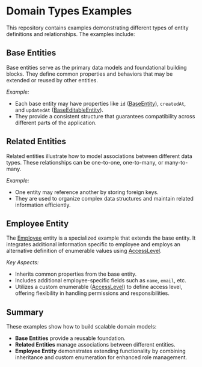 # Domain Types Examples

This repository contains examples demonstrating different types of entity definitions and relationships. The examples include:

## Base Entities

Base entities serve as the primary data models and foundational building blocks. They define common properties and behaviors that may be extended or reused by other entities.

*Example:*
- Each base entity may have properties like `id` ([BaseEntity](base-entity/base-entity.ts)), `createdAt`, and `updatedAt` ([BaseEditableEntity](base-entity/base-editable-entity.ts)).
- They provide a consistent structure that guarantees compatibility across different parts of the application.

## Related Entities

Related entities illustrate how to model associations between different data types. These relationships can be one-to-one, one-to-many, or many-to-many.

*Example:*
- One entity may reference another by storing foreign keys.
- They are used to organize complex data structures and maintain related information efficiently.

## Employee Entity

The [Employee](employee/employee.ts) entity is a specialized example that extends the base entity. It integrates additional information specific to employee and employs an alternative definition of enumerable values using [AccessLevel](employee/access-level.ts).

*Key Aspects:*
- Inherits common properties from the base entity.
- Includes additional employee-specific fields such as `name`, `email`, etc.
- Utilizes a custom enumerable ([AccessLevel](employee/access-level.ts)) to define access level, offering flexibility in handling permissions and responsibilities.

## Summary

These examples show how to build scalable domain models:
- **Base Entities** provide a reusable foundation.
- **Related Entities** manage associations between different entities.
- **Employee Entity** demonstrates extending functionality by combining inheritance and custom enumeration for enhanced role management.
